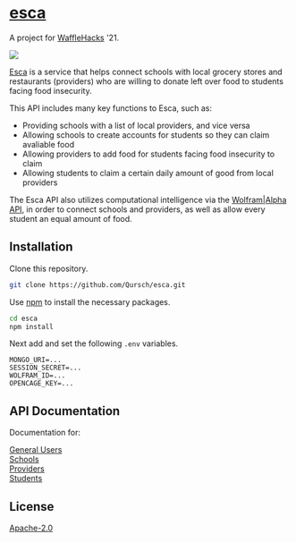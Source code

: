 # [esca](https://devpost.com/software/esca)
A project for [WaffleHacks](https://wafflehacks.devpost.com/) '21.

<img src="https://repository-images.githubusercontent.com/400640252/bb44d171-6f0e-4918-b434-9ad22327ce7a">

[Esca](https://devpost.com/software/esca) is a service that helps connect schools with local grocery stores and restaurants (providers) who are willing to donate left over food to students facing food insecurity.

This API includes many key functions to Esca, such as:
- Providing schools with a list of local providers, and vice versa
- Allowing schools to create accounts for students so they can claim avaliable food
- Allowing providers to add food for students facing food insecurity to claim
- Allowing students to claim a certain daily amount of good from local providers

The Esca API also utilizes computational intelligence via the [Wolfram|Alpha API](https://www.wolframalpha.com/), in order to connect schools and providers, as well as allow every student an equal amount of food.

## Installation

Clone this repository.

```bash
git clone https://github.com/Qursch/esca.git
```

Use [npm](https://www.npmjs.com/) to install the necessary packages.

```bash
cd esca
npm install
```

Next add and set the following `.env` variables.

```
MONGO_URI=...
SESSION_SECRET=...
WOLFRAM_ID=...
OPENCAGE_KEY=...
```

## API Documentation

Documentation for:

[General Users](documentation/users.md)<br />
[Schools](documentation/schools.md)<br />
[Providers](documentation/providers.md)<br />
[Students](documentation/students.md)<br />

## License
[Apache-2.0](https://choosealicense.com/licenses/apache-2.0/)
